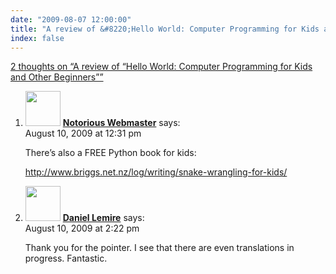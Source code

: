 ```yaml
---
date: "2009-08-07 12:00:00"
title: "A review of &#8220;Hello World: Computer Programming for Kids and Other Beginners&#8221;"
index: false
---
```


[2 thoughts on &ldquo;A review of &#8220;Hello World: Computer Programming for Kids and Other Beginners&#8221;&rdquo;](/lemire/blog/2009/08-07-a-review-of-hello-world-computer-programming-for-kids-and-other-beginners)

<ol class="comment-list">
<li id="comment-51321" class="comment even thread-even depth-1">
<div class="comment-author vcard">
<img alt src="https://secure.gravatar.com/avatar/7b6a267a789d57e87c54e71b4fb611a1?s=56&#038;d=mm&#038;r=g" srcset="https://secure.gravatar.com/avatar/7b6a267a789d57e87c54e71b4fb611a1?s=112&#038;d=mm&#038;r=g 2x" class="avatar avatar-56 photo" height="56" width="56" decoding="async" /> <b class="fn"><a href="http://www.notoriouswebmaster.com/" class="url" rel="ugc external nofollow">Notorious Webmaster</a></b> <span class="says">says:</span> </div>
<div class="comment-metadata"><time datetime="2009-08-10T12:31:55+00:00">August 10, 2009 at 12:31 pm</time></a> </div>
<div class="comment-content">
<p>There&rsquo;s also a FREE Python book for kids:</p>
<p><a href="http://www.briggs.net.nz/log/writing/snake-wrangling-for-kids/" rel="nofollow ugc">http://www.briggs.net.nz/log/writing/snake-wrangling-for-kids/</a></p>
</div>
</li>
<li id="comment-51322" class="comment odd alt thread-odd thread-alt depth-1">
<div class="comment-author vcard">
<img alt src="https://secure.gravatar.com/avatar/4b736113aa1557b9a110b5123d81d5f6?s=56&#038;d=mm&#038;r=g" srcset="https://secure.gravatar.com/avatar/4b736113aa1557b9a110b5123d81d5f6?s=112&#038;d=mm&#038;r=g 2x" class="avatar avatar-56 photo" height="56" width="56" decoding="async" /> <b class="fn"><a href="https://lemire.me/blog/" class="url" rel="ugc">Daniel Lemire</a></b> <span class="says">says:</span> </div>
<div class="comment-metadata"><time datetime="2009-08-10T14:22:08+00:00">August 10, 2009 at 2:22 pm</time></a> </div>
<div class="comment-content">
<p>Thank you for the pointer. I see that there are even translations in progress. Fantastic.</p>
</div>
</li>
</ol>
